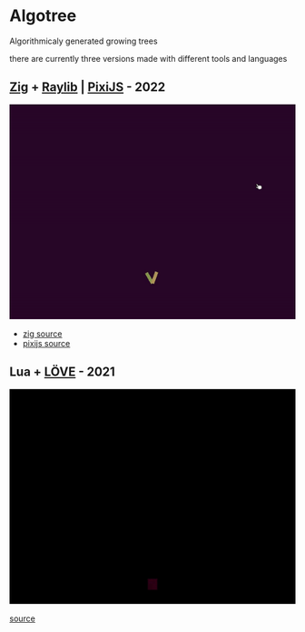 # Algotree

Algorithmicaly generated growing trees

there are currently three versions made with different tools and languages

## [Zig](https://ziglang.org/) + [Raylib](https://www.raylib.com/) |  [PixiJS](https://pixijs.com/) - 2022

![](zig.gif)

- [zig source](https://codeberg.org/wolfi/algotree-zig)
- [pixijs source](https://codeberg.org/wolfi/algotree-pixijs)

## Lua + [LÖVE](https://love2d.org/) - 2021

![](love2d.gif)

[source](https://codeberg.org/wolfi/algotree-love2d)

